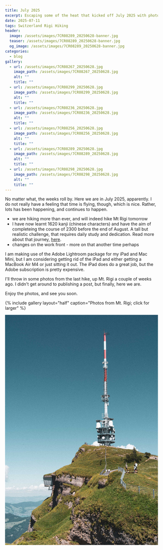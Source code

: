 ```yaml
---
title: July 2025
excerpt: Escaping some of the heat that kicked off July 2025 with photos from a recent hike up Mt. Rigi. Time may feel steady rather than fleeting, but life is full of movement—more hiking than ever, and steady progress learning kanji. Enjoy these snapshots from the trail and a brief update on what’s been keeping me busy.
date: 2025-07-11
tags: Switzerland Rigi Hiking
header:
  image: /assets/images/7CR08289_20250628-banner.jpg
  teaser: /assets/images/7CR08289_20250628-banner.jpg
  og_image: /assets/images/7CR08289_20250628-banner.jpg
categories:
  - blog
gallery:
  - url: /assets/images/7CR08267_20250628.jpg
    image_path: /assets/images/7CR08267_20250628.jpg
    alt: ""
    title: ""
  - url: /assets/images/7CR08299_20250628.jpg
    image_path: /assets/images/7CR08299_20250628.jpg
    alt: ""
    title: ""
  - url: /assets/images/7CR08236_20250628.jpg
    image_path: /assets/images/7CR08236_20250628.jpg
    alt: ""
    title: ""
  - url: /assets/images/7CR08256_20250628.jpg
    image_path: /assets/images/7CR08256_20250628.jpg
    alt: ""
    title: ""
  - url: /assets/images/7CR08289_20250628.jpg
    image_path: /assets/images/7CR08289_20250628.jpg
    alt: ""
    title: ""
  - url: /assets/images/7CR08298_20250628.jpg
    image_path: /assets/images/7CR08298_20250628.jpg
    alt: ""
    title: ""
---
```


No matter what, the weeks roll by. Here we are in July 2025, apparently. I do not really have a feeling that time is flying, though, which is nice. Rather, lots has been happening, and continues to happen. 

- we are hiking more than ever, and will indeed hike Mt Rigi tomorrow
- I have now learnt 1620 kanji (chinese characters) and have the aim of completeing the course of 2300 before the end of August. A tall but realistic challenge, that requires daily study and dedication. Read more about that journey, [here](/japanese).
- changes on the work front - more on that another time perhaps

I am making use of the Adobe Lightroom package for my iPad and Mac Mini, but I am considering getting rid of the iPad and either getting a MacBook Air M4 or just sitting it out. The iPad does do a great job, but the Adobe subscription is pretty expensive.

I'll throw in some photos from the last hike, up Mt. Rigi a couple of weeks ago. I didn't get around to publishing a post, but finally, here we are.

Enjoy the photos, and see you soon.

{% include gallery layout="half" caption="Photos from Mt. Rigi; click for larger" %}

![photo](/assets/images/7CR08276_20250628.jpg)